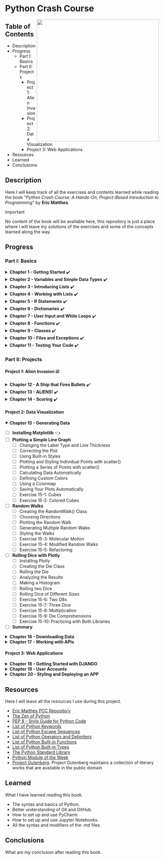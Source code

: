 # Python Crash Course 
<p>
<img src="https://ehmatthes.github.io/pcc_3e/images/pcc_snake_logo.png" height="400rm" align="right">

## Table of Contents

- Description
- Progress
  - Part I: Basics
  - Part II: Projects
    - Project 1: Alien Invasion
    - Project 2: Data Visualization
    - Project 3: Web Applications
- Resources
- Learned
- Conclusions 
</p>

## Description
Here I will keep track of all the exercises and contents learned while reading the book "*Python Crash Course: A Hands-On, Project-Based Introduction to Programming*" by **Eric Matthes**.
> [!IMPORTANT]
> No content of the book will be available here, this repository is just a place where I will leave my solutions of the exercises and some of the concepts learned along the way.

## Progress

### Part I: Basics

<details>
<summary><b>Chapter 1 - Getting Started</b> ✔️</summary>
  
  - [x] <b>Setting Up Your Programming Environment</b>
    - [x] Python Versions
    - [x] Running Snippets of Python Code 
    - [x] About the Sublime Text Editor 
  - [x] <b>Python on Different Operating Systems</b>
    - [x] Python on Windows 
    - [x] Python on macOS 
    - [x] Python on Linux 
  - [x] <b>Running a Hello World Program</b>
    - [x] Configuring Sublime Text to Use the Correct Python Version
    - [x] Running hello_world.py 
  - [x] <b>Troubleshooting</b> 
  - [x] <b>Running Python Programs from a Terminal</b>
    - [x] On Windows 
    - [x] On macOS and Linux 
    - [x] Exercise 1-1: python.org 
    - [x] Exercise 1-2: Hello World Typos 
    - [x] Exercise 1-3: Infinite Skills 
  - [x] <b>Summary</b>
</details>

<details>
<summary><b>Chapter 2 - Variables and Simple Data Types</b> ✔️</summary>

  - [x] <b>What Really Happens When You Run hello_world.py</b> 
  - [x] <b>Variables</b> 
    - [x] Naming and Using Variables 
    - [x] Avoiding Name Errors When Using Variables 
    - [x] Variables Are Labels 
    - [x] Exercise 2-1: Simple Message
    - [x] Exercise 2-2: Simple Messages
  - [x] <b>Strings</b> 
    - [x] Changing Case in a String with Methods
    - [x] Using Variables in Strings 
    - [x] Adding Whitespace to Strings with Tabs or Newlines 
    - [x] Stripping Whitespace
    - [x] Avoiding Syntax Errors with Strings 
    - [x] Exercise 2-3: Personal Message
    - [x] Exercise 2-4: Name Cases
    - [x] Exercise 2-5: Famous Quote
    - [x] Exercise 2-6: Famous Quote 2
    - [x] Exercise 2-7: Stripping Names 
  - [x] <b>Numbers</b> 
    - [x] Integers 
    - [x] Floats 
    - [x] Integers and Floats 
    - [x] Underscores in Numbers 
    - [x] Multiple Assignment
    - [x] Constants
    - [x] Exercise 2-8: Number Eight
    - [x] Exercise 2-9: Favorite Number
  - [x] <b>Comments</b> 
    - [x] How Do You Write Comments? 
    - [x] What Kind of Comments Should You Write? 
    - [x] Exercise 2-10: Adding Comments 
  - [x] <b>The Zen of Python</b> 
    - [x] Exercise 2-11: Zen of Python
  - [x] <b>Summary</b> 
</details>

<details>
<summary><b>Chapter 3 - Introducing Lists</b> ✔️</summary>

  - [x] <b>What Is a List?</b> 
    - [x] Accessing Elements in a List
    - [x] Index Positions Start at 0, Not 1
    - [x] Using Individual Values from a List
    - [x] Exercise 3-1: Names 
    - [x] Exercise 3-2: Greetings 
    - [x] Exercise 3-3: Your Own List 
  - [x] <b>Changing, Adding, and Removing Elements</b> 
    - [x] Modifying Elements in a List 
    - [x] Adding Elements to a List 
    - [x] Removing Elements from a List 
    - [x] Exercise 3-4: Guest List 
    - [x] Exercise 3-5: Changing Guest List 
    - [x] Exercise 3-6: More Guests 
    - [x] Exercise 3-7: Shrinking Guest List 
  - [x] <b>Organizing a List</b> 
    - [x] Sorting a List Permanently with the sort() Method 
    - [x] Sorting a List Temporarily with the sorted() Function 
    - [x] Printing a List in Reverse Order 
    - [x] Finding the Length of a List 
    - [x] Exercise 3-8: Seeing the World 
    - [x] Exercise 3-9: Dinner Guests 
    - [x] Exercise 3-10: Every Function 
  - [x] <b>Avoiding Index Errors When Working with Lists</b> 
    - [x] Exercise 3-11: Intentional Error 
  - [x] <b>Summary</b> 
</details>

<details>
<summary><b>Chapter 4 - Working with Lists</b> ✔️</summary>
  
  - [x] <b>Looping Through an Entire List</b> 
    - [x] A Closer Look at Looping 
    - [x] Doing More Work Within a for Loop 
    - [x] Doing Something After a for Loop 
  - [x] <b>Avoiding Indentation Errors</b> 
    - [x] Forgetting to Indent 
    - [x] Forgetting to Indent Additional Lines 
    - [x] Indenting Unnecessarily 
    - [x] Indenting Unnecessarily After the Loop 
    - [x] Forgetting the Colon 
    - [x] Exercise 4-1: Pizzas 
    - [x] Exercise 4-2: Animals 
  - [x] <b>Making Numerical Lists</b> 
    - [x] Using the range() Function 
    - [x] Using range() to Make a List of Numbers 
    - [x] Simple Statistics with a List of Numbers 
    - [x] List Comprehensions 
    - [x] Exercise 4-3: Counting to Twenty 
    - [x] Exercise 4-4: One Million 
    - [x] Exercise 4-5: Summing a Million 
    - [x] Exercise 4-6: Odd Numbers 
    - [x] Exercise 4-7: Threes 
    - [x] Exercise 4-8: Cubes 
    - [x] Exercise 4-9: Cube Comprehension 
  - [x] <b>Working with Part of a List</b>
    - [x] Slicing a List
    - [x] Looping Through a Slice 
    - [x] Copying a List 
    - [x] Exercise 4-10: Slices 
    - [x] Exercise 4-11: My Pizzas, Your Pizzas 
    - [x] Exercise 4-12: More Loops 
  - [x] <b>Tuples</b> 
    - [x] Defining a Tuple 
    - [x] Looping Through All Values in a Tuple 
    - [x] Writing over a Tuple 
    - [x] Exercise 4-13: Buffet 
  - [x] <b>Styling Your Code</b>
    - [x] The Style Guide 
    - [x] Indentation 
    - [x] Line Length 
    - [x] Blank Lines 
    - [x] Other Style Guidelines 
    - [x] Exercise 4-14: PEP 8 
    - [x] Exercise 4-15: Code Review 
  - [x] <b>Summary</b> 
</details>

<details>
<summary><b>Chapter 5 - If Statements</b> ✔️</summary>

- [x] <b>A Simple Example</b>
- [x] <b>Conditional Tests</b>
  - [x] Checking for Equality
  - [x] Ignoring Case When Checking for Equality
  - [x] Checking for Inequality 
  - [x] Numerical Comparisons 
  - [x] Checking Multiple Conditions 
  - [x] Checking Whether a Value Is in a List 
  - [x] Checking Whether a Value Is Not in a List 
  - [x] Boolean Expressions 
  - [x] Exercise 5-1: Conditional Tests
  - [x] Exercise 5-2: More Conditional Tests 
- [x] <b>if Statements</b>
  - [x] Simple if Statements
  - [x] if-else Statements
  - [x] The if-elif-else Chain 
  - [x] Using Multiple elif Blocks 
  - [x] Omitting the else Block 
  - [x] Testing Multiple Conditions 
  - [x] Exercise 5-3: Alien Colors #1
  - [x] Exercise 5-4: Alien Colors #2 
  - [x] Exercise 5-5: Alien Colors #3 
  - [x] Exercise 5-6: Stages of Life 
  - [x] Exercise 5-7: Favorite Fruit 
- [x] <b>Using if Statements with Lists</b> 
  - [x] Checking for Special Items
  - [x] Checking That a List Is Not Empty
  - [x] Using Multiple Lists 
  - [x] Exercise 5-8: Hello Admin
  - [x] Exercise 5-9: No Users 
  - [x] Exercise 5-10: Checking Usernames 
  - [x] Exercise 5-11: Ordinal Numbers 
- [x] <b>Styling Your if Statements</b> 
  - [x] Exercise 5-12: Styling if statements 
  - [x] Exercise 5-13: Your Ideas 
- [x] <b>Summary</b> 
</details>

<details>
<summary><b>Chapter 6 - Dictionaries</b> ✔️</summary>

- [x] <b>A Simple Dictionary</b>
- [x] <b>Working with Dictionaries</b> 
  - [x] Accessing Values in a Dictionary 
  - [x] Adding New Key-Value Pairs 
  - [x] Starting with an Empty Dictionary
  - [x] Modifying Values in a Dictionary 
  - [x] Removing Key-Value Pairs 
  - [x] A Dictionary of Similar Objects 
  - [x] Using get() to Access Values 
  - [x] Exercise 6-1: Person 
  - [x] Exercise 6-2: Favorite Numbers
  - [x] Exercise 6-3: Glossary 
- [x] <b>Looping Through a Dictionary</b>
  - [x] Looping Through All Key-Value Pairs 
  - [x] Looping Through All the Keys in a Dictionary 
  - [x] Looping Through a Dictionary’s Keys in a Particular Order 
  - [x] Looping Through All Values in a Dictionary 
  - [x] Exercise 6-4: Glossary 2 
  - [x] Exercise 6-5: Rivers 
  - [x] Exercise 6-6: Polling 
- [x] <b>Nesting</b>
  - [x] A List of Dictionaries 
  - [x] A List in a Dictionary 
  - [x] A Dictionary in a Dictionary 
  - [x] Exercise 6-7: People
  - [x] Exercise 6-8: Pets
  - [x] Exercise 6-9: Favorite Places
  - [x] Exercise 6-10: Favorite Numbers
  - [x] Exercise 6-11: Cities
  - [x] Exercise 6-12: Extensions
- [x] <b>Summary</b>
</details>

<details>
<summary><b>Chapter 7 - User Input and While Loops</b> ✔️</summary>

- [x] <b>How the input() Function Works</b>
  - [x] Writing Clear Prompts
  - [x] Using int() to Accept Numerical Input
  - [x] The Modulo Operator
  - [x] Exercise 7-1: Rental Car
  - [x] Exercise 7-2: Restaurant Seating
  - [x] Exercise 7-3: Multiples of Ten
- [x] <b>Introducing while Loops</b>
  - [x] The while Loop in Action
  - [x] Letting the User Choose When to Quit
  - [x] Using a Flag
  - [x] Using break to Exit a Loop
  - [x] Using continue in a Loop
  - [x] Avoiding Infinite Loops
  - [x] Exercise 7-4: Pizza Toppings
  - [x] Exercise 7-5: Movie Tickets
  - [x] Exercise 7-6: Three Exits
  - [x] Exercise 7-7: Infinity
- [x] <b>Using a while Loop with Lists and Dictionaries</b>
  - [x] Moving Items from One List to Another
  - [x] Removing All Instances of Specific Values from a List
  - [x] Filling a Dictionary with User Input
  - [x] Exercise 7-8: Deli
  - [x] Exercise 7-9: No Pastrami
  - [x] Exercise 7-10: Dream Vacation
- [x] <b>Summary</b>
</details>

<details>
<summary><b>Chapter 8 - Functions</b> ✔️</summary>

- [x] <b>Defining a Function</b>
  - [x] Passing Information to a Function
  - [x] Arguments and Parameters
  - [x] Exercise 8-1: Message 
  - [x] Exercise 8-2: Favorite Book
- [x] <b>Passing Arguments</b> 
  - [x] Positional Arguments 
  - [x] Keyword Arguments 
  - [x] Default Values 
  - [x] Equivalent Function Calls
  - [x] Avoiding Argument Errors
  - [x] Exercise 8-3: T-Shirt
  - [x] Exercise 8-4: Large Shirts 
  - [x] Exercise 8-5: Cities 
- [x] <b>Return Values</b>
  - [x] Returning a Simple Value
  - [x] Making an Argument Optional 
  - [x] Returning a Dictionary
  - [x] Using a Function with a while Loop
  - [x] Exercise 8-6: City Names
  - [x] Exercise 8-7: Album
  - [x] Exercise 8-8: User Albums 
- [x] <b>Passing a List</b> 
  - [x] Modifying a List in a Function
  - [x] Preventing a Function from Modifying a List 
  - [x] Exercise 8-9: Messages
  - [x] Exercise 8-10: Sending Messages 
  - [x] Exercise 8-11: Archived Messages 
- [x] <b>Passing an Arbitrary Number of Arguments</b> 
  - [x] Mixing Positional and Arbitrary Arguments 
  - [x] Using Arbitrary Keyword Arguments 
  - [x] Exercise 8-12: Sandwiches
  - [x] Exercise 8-13: User Profile 
  - [x] Exercise 8-14: Cars 
- [x] <b>Storing Your Functions in Modules</b> 
  - [x] Importing an Entire Module
  - [x] Importing Specific Functions 
  - [x] Using as to Give a Function an Alias 
  - [x] Using as to Give a Module an Alias 
  - [x] Importing All Functions in a Module 
- [x] <b>Styling Functions</b>
  - [x] Exercise 8-15: Printing Models
  - [x] Exercise 8-16: Imports 
  - [x] Exercise 8-17: Styling Functions
- [x] <b>Summary</b>
</details>

<details>
<summary><b>Chapter 9 - Classes</b> ✔️</summary>

- [x] <b>Creating and Using a Class</b>
  - [x] Creating the Dog Class
  - [x] Making an Instance from a Class
  - [x] Exercise 9-1: Restaurant
  - [x] Exercise 9-2: Three Restaurants
  - [x] Exercise 9-3: Users
- [x] <b>Working with Classes and Instances</b>
  - [x] The Car Class
  - [x] Setting a Default Value for an Attribute
  - [x] Modifying Attribute Values
  - [x] Exercise 9-4: Number Served
  - [x] Exercise 9-5: Login Attempts
- [x] <b>Inheritance</b> 
  - [x] The `__init__()` Method for a Child Class
  - [x] Defining Attributes and Methods for the Child Class
  - [x] Overriding Methods from the Parent Class
  - [x] Instances as Attributes
  - [x] Modeling Real-World Objects
  - [x] Exercise 9-6: Ice Cream Stand
  - [x] Exercise 9-7: Admin
  - [x] Exercise 9-8: Privileges
  - [x] Exercise 9-9: Battery Upgrade
- [x] <b>Importing Classes</b>
  - [x] Importing a Single Class
  - [x] Storing Multiple Classes in a Module
  - [x] Importing Multiple Classes from a Module
  - [x] Importing an Entire Module
  - [x] Importing All Classes from a Module
  - [x] Importing a Module into a Module
  - [x] Using Aliases
  - [x] Finding Your Own Workflow
  - [x] Exercise 9-10: Imported Restaurant
  - [x] Exercise 9-11: Imported Admin
  - [x] Exercise 9-12: Multiple Modules
- [x] <b>The Python Standard Library</b>
  - [x] Exercise 9-13: Dice
  - [x] Exercise 9-14: Lottery
  - [x] Exercise 9-15: Lottery Analysis
  - [x] Exercise 9-16: Python Module of the Week
- [x] <b>Styling Classes</b>
- [x] <b>Summary</b>
</details>

<details>
<summary><b>Chapter 10 - Files and Exceptions</b> ✔️</summary>

- [x] <b>Reading from a File</b>
  - [x] Reading an Entire File
  - [x] File Paths
  - [x] Reading Line by Line
  - [x] Making a List of Lines from a File
  - [x] Working with a File’s Contents
  - [x] Large Files: One Million Digits
  - [x] Is Your Birthday Contained in Pi?
  - [x] Exercise 10-1: Learning Python
  - [x] Exercise 10-2: Learning C
- [x] <b>Writing to a File</b>
  - [x] Writing to an Empty File
  - [x] Writing Multiple Lines
  - [x] Appending to a File
  - [x] Exercise 10-3: Guest
  - [x] Exercise 10-4: Guest Book
  - [x] Exercise 10-5: Programming Poll
- [x] <b>Exceptions</b>
  - [x] Handling the ZeroDivisionError Exception
  - [x] Using try-except Blocks
  - [x] Using Exceptions to Prevent Crashes
  - [x] The else Block
  - [x] Handling the FileNotFoundError Exception
  - [x] Analyzing Text
  - [x] Working with Multiple Files
  - [x] Failing Silently
  - [x] Deciding Which Errors to Report
  - [x] Exercise 10-6: Addition
  - [x] Exercise 10-7: Addition Calculator
  - [x] Exercise 10-8: Cats and Dogs
  - [x] Exercise 10-9: Silent Cats and Dogs
  - [x] Exercise 10-10: Common Words
- [x] <b>Storing Data</b>
  - [x] Using json.dump() and json.load()
  - [x] Saving and Reading User-Generated Data
  - [x] Refactoring
  - [x] Exercise 10-11: Favorite Number
  - [x] Exercise 10-12: Favorite Number Remembered
- [x] <b>Summary</b>
</details>

<details>
<summary><b>Chapter 11 - Testing Your Code</b> ✔️</summary>

- [x] <b>Testing a Function</b>
  - [x] Unit Tests and Test Cases
  - [x] A Passing Test
  - [x] A Failing Test
  - [x] Responding to a Failed Test
  - [x] Adding New Tests
  - [x] Exercise 11-1: City, Country
  - [x] Exercise 11-2: Population 
- [x] <b>Testing a Class</b>
  - [x] A Variety of Assert Methods
  - [x] A Class to Test
  - [x] Testing the AnonymousSurvey Class
  - [x] The setUp() Method
  - [x] Exercise 11-3: Employee
- [x] <b>Summary</b>
</details>

### Part II: Projects

#### Project 1: Alien Invasion ☑️

<details>
<summary><b>Chapter 12 - A Ship that Fires Bullets</b> ✔️</summary>

- [x] <b>Planning Your Project</b>
- [x] <b>Installing Pygame</b>
- [x] <b>Starting the Game Project</b>
  - [x] Creating a Pygame Window and Responding to User Input
  - [x] Setting the Background Color
  - [x] Creating a Setting Class
- [x] <b>Adding the Ship Image</b> 
    - [x] Creating the Ship Class
    - [x] Drawing the Ship to the Screen
- [x] <b>Refactoring: The _check_events() and _update_screen() Methods</b>
  - [x] The _check_events() Method
  - [x] The _update_screen() Method
  - [x] Exercise 12-1: Blue Sky
  - [x] Exercise 12-2: Game Character
- [x] <b>Piloting the Ship</b>
  - [x] Responding to a Keypress
  - [x] Allowing Continuous Movement
  - [x] Moving Both Left and Right
  - [x] Adjusting the Ship's Speed
  - [x] Limiting the Ship's Range
  - [x] Refactoring _check_events()
  - [x] Pressing Q to Quit
  - [x] Running the Game in Fullscreen Mode
- [x] <b>A Quick Recap</b>
  - [x] alien_invasion.py
  - [x] settings.py
  - [x] ship.py
  - [x] Exercise 12-3: Pygame Documentation
  - [x] Exercise 12-4: Rocket
  - [x] Exercise 12-5: Keys
- [x] <b>Shooting Bullets</b>
  - [x] Adding the Bullet Settings
  - [x] Creating the Bullet Class
  - [x] Storing the Bullets in a Group
  - [x] Firing Bullets
  - [x] Deleting Old Bullets
  - [x] Limiting the Number of Bullets
  - [x] Creating the _update_bullets() Method
  - [x] Exercise 12-6: Sideways Shooter
- [x] <b>Summary</b>
</details>

<details>
<summary><b>Chapter 13 - ALIENS!</b> ✔️</summary>

- [x] <b>Reviewing the Project</b>
- [x] <b>Creating the First Alien</b>
  - [x] Creating the Alien Class
  - [x] Creating an Instance of the Alien
- [x] <b>Building the Alien Fleet</b>
  - [x] Determining How Many Aliens Fit in a Row
  - [x] Creating a Row of Aliens
  - [x] Refactoring _create_fleet()
  - [x] Adding Rows
  - [x] Exercise 13-1: Stars
  - [x] Exercise 13-2: Better Stars
- [x] <b>Making the Fleet Move</b>
  - [x] Moving the Aliens Right
  - [x] Creating Settings for Fleet Direction
  - [x] Checking Whether an Alien Has Hit the Edge
  - [x] Dropping the Fleet and Changing Direction
  - [x] Exercise 13-3: Raindrops 
  - [x] Exercise 13-4: Steady Rain
- [x] <b>Shooting Aliens</b>
  - [x] Detecting Bullet Collisions
  - [x] Making Larger Bullets for Testing
  - [x] Repopulating the Fleet
  - [x] Speeding Up the Bullets
  - [x] Refactoring _update_bullets()
  - [x] Exercise 13-5: Sideways Shooter Part 2
- [x] <b>Ending the Game</b>
  - [x] Detecting Alien and Ship Collisions
  - [x] Responding to Alien and Ship Collisions
  - [x] Aliens that Reach the Bottom of the Screen
  - [x] Game Over!
  - [x] Identifying When Parts of the Game Should Run
  - [x] Exercise 13-6: Game Over
- [x] <b>Summary</b>
</details>

<details>
<summary><b>Chapter 14 - Scoring</b> ✔️</summary>

- [x] <b>Adding the Play Button</b>
  - [x] Creating a Button Class
  - [x] Drawing the Button on the Screen
  - [x] Starting the Game
  - [x] Resetting the Game
  - [x] Deactivating the Play Button
  - [x] Hiding the Mouse Cursor
  - [x] Exercise 14-1: Press P to Play
  - [x] Exercise 14-2: Target Practice
- [x] <b>Leveling Up</b>
  - [x] Modifying the Speed Settings
  - [x] Resetting the Speed
  - [x] Exercise 14-3: Challenging Target Practice
  - [x] Exercise 14-4: Difficulty Levels
- [x] <b>Scoring</b>
  - [x] Displaying the Score
  - [x] Making a Scoreboard
  - [x] Updating the Score as Aliens Are Shot Down
  - [x] Resetting the Score
  - [x] Making sure to Score All Hits
  - [x] Increasing Point Values
  - [x] Rounding the Score
  - [x] High Scores
  - [x] Displaying the Level
  - [x] Displaying the Number of ships
  - [x] Exercise 14-5: All-Time High Score
  - [x] Exercise 14-6: Refactoring
  - [x] Exercise 14-7: Expanding the Game
  - [x] Exercise 14-8: Sideways Shooter, Final Version
- [x] <b>Summary</b>
</details>

#### Project 2: Data Visualization

<details open>
<summary><b>Chapter 15 - Generating Data</b></summary>

- [ ] <b>Installing Matplotlib</b> 👈
- [ ] <b>Plotting a Simple Line Graph</b>
  - [ ] Changing the Label Type and Line Thickness
  - [ ] Correcting the Plot
  - [ ] Using Built-in Styles
  - [ ] Plotting and Styling Individual Points with scatter()
  - [ ] Plotting a Series of Points with scatter()
  - [ ] Calculating Data Automatically
  - [ ] Defining Custom Colors
  - [ ] Using a Colormap
  - [ ] Saving Your Plots Automatically
  - [ ] Exercise 15-1: Cubes
  - [ ] Exercise 15-2: Colored Cubes
- [ ] <b>Random Walks</b>
  - [ ] Creating the RandomWalk() Class
  - [ ] Choosing Directions
  - [ ] Plotting the Random Walk
  - [ ] Generating Multiple Random Walks
  - [ ] Styling the Walks
  - [ ] Exercise 15-3: Molecular Motion
  - [ ] Exercise 15-4: Modified Random Walks
  - [ ] Exercise 15-5: Refactoring
- [ ] <b>Rolling Dice with Plotly</b>
  - [ ] Installing Plotly
  - [ ] Creating the Die Class
  - [ ] Rolling the Die
  - [ ] Analyzing the Results
  - [ ] Making a Histogram
  - [ ] Rolling two Dice
  - [ ] Rolling Dice of Different Sizes
  - [ ] Exercise 15-6: Two D8s
  - [ ] Exercise 15-7: Three Dice
  - [ ] Exercise 15-8: Multiplication
  - [ ] Exercise 15-9: Die Comprehensions
  - [ ] Exercise 15-10: Practicing with Both Libraries
- [ ] <b>Summary</b>
</details>

<details>
<summary><b>Chapter 16 - Downloading Data</b></summary>

- [ ] <b>The CSV File Format</b>
  - [ ] Parsing the CSV File Headers
  - [ ] Printing the Header and Their Positions
  - [ ] Extracting and Reading Data
  - [ ] Plotting Data in a Temperature Chart
  - [ ] The datetime Module
  - [ ] Plotting Dates
  - [ ] Plotting a Longer Timeframe
  - [ ] Plotting a Second Data Series
  - [ ] Shading an Area in the Chart
  - [ ] Error Checking
  - [ ] Downloading Your Own Data
  - [ ] Exercise 16-1: Sitka Rainfall
  - [ ] Exercise 16-2: Sitka–Death Valley Comparison
  - [ ] Exercise 16-3: San Francisco
  - [ ] Exercise 16-4: Automatic Indexes 
  - [ ] Exercise 16-5: Explore
- [ ] <b>Mapping Global Data Sets: JSON Format</b>
  - [ ] Downloading Earthquake Data
  - [ ] Examining JSON Data
  - [ ] Making a List of All Earthquake
  - [ ] Extracting Magnitudes
  - [ ] Extracting Location Data
  - [ ] Building a World Map
  - [ ] A Different Way of Specifying Chart Data
  - [ ] Customizing Marker Size
  - [ ] Customizing Marker Colors
  - [ ] Other Colorscale
  - [ ] Adding Hover Text
  - [ ] Exercise 16-6: Refactoring
  - [ ] Exercise 16-7: Automated Title
  - [ ] Exercise 16-8: Recent Earthquakes
  - [ ] Exercise 16-9: World Fires
- [ ] <b>Summary</b>
</details>

<details>
<summary><b>Chapter 17 - Working with APIs</b></summary>

- [ ] <b>Using a Web API</b>
  - [ ] Git and GitHub
  - [ ] Requesting Data Using an API Call
  - [ ] Installing Requests
  - [ ] Processing an API Response
  - [ ] Working with the Response Dictionary
  - [ ] Summarizing the Top Repositories
  - [ ] Monitoring API Rate Limits
- [ ] <b>Visualizing Repositories Using Plotly</b>
  - [ ] Refining Plotly Charts
  - [ ] Adding Custom Tooltips
  - [ ] Adding Clickable Links to Our Graph
  - [ ] More About Plotly and the GitHub API
- [ ] <b>The Hacker News API</b>
  - [ ] Exercise 17-1: Other Languages
  - [ ] Exercise 17-2: Active Discussions
  - [ ] Exercise 17-3: Testing python_repos.py
  - [ ] Exercise 17-4: Further Exploration
- [ ] <b>Summary</b>
</details>

#### Project 3: Web Applications

<details>
<summary><b>Chapter 18 - Getting Started with DJANGO</b></summary>

- [ ] <b>Setting Up a Project</b>
  - [ ] Writing a Spec
  - [ ] Crating a Virtual Environment
  - [ ] Activating the Virtual Environment
  - [ ] Installing Django
  - [ ] Creating a Project in Django
  - [ ] Creating the Database
  - [ ] Viewing the Project
  - [ ] Exercise 18-1: New Projects
- [ ] <b>Starting an App</b>
  - [ ] Defining Models
  - [ ] Activating Models
  - [ ] The Django Admin Site
  - [ ] Defining the Entry Model
  - [ ] Migrating the Entry Model
  - [ ] Registering Entry with the Admin Site
  - [ ] The Django Shell
  - [ ] Exercise 18-2: Short Entries
  - [ ] Exercise 18-3: The Django API
  - [ ] Exercise 18-4: Pizzeria
- [ ] <b>Making Pages: The Learning Log Home Page</b>
  - [ ] Mapping a URL
  - [ ] Writing a View
  - [ ] Writing a Template
  - [ ] Exercise 18-5: Meal Planner
  - [ ] Exercise 18-6: Pizzeria Home Page
- [ ] <b>Building Additional Pages</b>
  - [ ] Template Inheritance
  - [ ] The Topics Page
  - [ ] Individual Topics Pages
  - [ ] Exercise 18-7: Template Documentation
  - [ ] Exercise 18-8: Pizzeria Pages
- [ ] <b>Summary</b>
</details>

<details>
<summary><b>Chapter 19 - User Accounts</b></summary>

- [ ] <b>Allowing Users to Enter Data</b>
  - [ ] Adding New Topics
  - [ ] Adding New Entries
  - [ ] Editing Entries
  - [ ] Exercise 19-1: Blog
- [ ] <b>Setting Up User Accounts</b>
  - [ ] The user App
  - [ ] The Login Page
  - [ ] Logging Out
  - [ ] The Registration Page
  - [ ] Exercise 19-2: Blog Accounts
- [ ] <b>Allowing Users to Own Their Data</b>
  - [ ] Restricting Access with @login_required
  - [ ] Connecting Data to Certain Users
  - [ ] Restricting Topics Access to Appropriate Users
  - [ ] Protecting a User’s Topics
  - [ ] Protecting the edit_entry Page
  - [ ] Associating New Topics with the Current User
  - [ ] Exercise 19-3: Refactoring
  - [ ] Exercise 19-4: Protecting new_entry
  - [ ] Exercise 19-5: Protected Blog
- [ ] <b>Summary</b>
</details>

<details>
<summary><b>Chapter 20 - Styling and Deploying an APP</b></summary>

- [ ] <b>Styling Learning Log</b>
  - [ ] The django-bootstrap4 App
  - [ ] Using Bootstrap to Style Learning Log
  - [ ] Modifying base.html
  - [ ] Styling the Home Page Using a Jumbotron
  - [ ] Styling the Login Page
  - [ ] Styling the Topics Page
  - [ ] Styling the Entries on the Topic Page
  - [ ] Exercise 20-1: Other Forms
  - [ ] Exercise 20-2: Stylish Blog
- [ ] <b>Deploying Learning Log</b>
  - [ ] Making a Heroku Account
  - [ ] Installing the Heroku CLI
  - [ ] Installing Required Packages
  - [ ] Creating a requirements.txt File
  - [ ] Specifying the Python Runtime
  - [ ] Modifying settings.py for Heroku
  - [ ] Making a Procfile to Start Processes
  - [ ] Using Git to Track the Project’s Files
  - [ ] Pushing to Heroku
  - [ ] Setting Up the Database on Heroku
  - [ ] Refining the Heroku Deployment
  - [ ] Securing the Live Project
  - [ ] Committing and Pushing Changes
  - [ ] Setting Environment Variables on Heroku
  - [ ] Creating Custom Error Pages
  - [ ] Ongoing Development
  - [ ] The SECRET_KEY Setting
  - [ ] Deleting a Project on Heroku
  - [ ] Exercise 20-3: Live Blog
  - [ ] Exercise 20-4: More 404s
  - [ ] Exercise 20-5: Extended Learning Log
- [ ] <b>Summary</b>
</details>

## Resources
Here I will leave all the resources I use during this project.
- [Eric Matthes PCC Repository](https://ehmatthes.github.io/pcc_2e/regular_index/)
- [The Zen of Python](https://peps.python.org/pep-0020/)
- [PEP 8 - Style Guide for Python Code](https://peps.python.org/pep-0008/)
- [List of Python Keywords](https://docs.python.org/3/reference/lexical_analysis.html#keywords)
- [List of Python Escape Sequences](https://docs.python.org/3/reference/lexical_analysis.html#escape-sequences)
- [List of Python Operators and Delimiters](https://docs.python.org/3/reference/lexical_analysis.html#operators)
- [List of Python Built-in Functions](https://docs.python.org/3/library/functions.html)
- [List of Python Built-in Types](https://docs.python.org/3/library/stdtypes.html)
- [The Python Standard Library](https://docs.python.org/3/library/index.html)
- [Python Module of the Week](https://pymotw.com/3/)
- [Project Gutenberg](http://gutenberg.org/): Project Gutenberg maintains a collection of literary works that are
available in the public domain

## Learned
What I have learned reading this book.
- The syntax and basics of Python.
- Better understanding of Git and GitHub.
- How to set up and use PyCharm.
- How to set up and use Jupyter Notebooks.
- All the syntax and modifiers of the .md files.

## Conclusions
What are my conclusion after reading this book.
